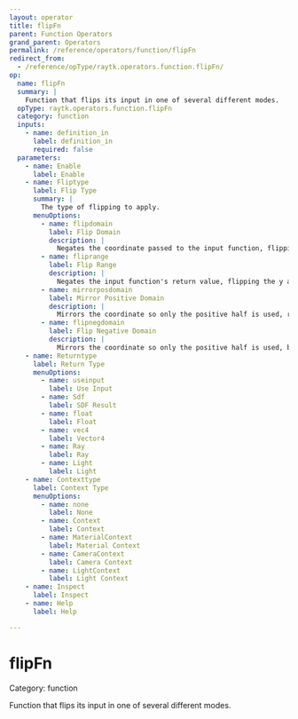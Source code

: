 ```yaml
---
layout: operator
title: flipFn
parent: Function Operators
grand_parent: Operators
permalink: /reference/operators/function/flipFn
redirect_from:
  - /reference/opType/raytk.operators.function.flipFn/
op:
  name: flipFn
  summary: |
    Function that flips its input in one of several different modes.
  opType: raytk.operators.function.flipFn
  category: function
  inputs:
    - name: definition_in
      label: definition_in
      required: false
  parameters:
    - name: Enable
      label: Enable
    - name: Fliptype
      label: Flip Type
      summary: |
        The type of flipping to apply.
      menuOptions:
        - name: flipdomain
          label: Flip Domain
          description: |
            Negates the coordinate passed to the input function, flipping the x axis of a function graph across the y axis.
        - name: fliprange
          label: Flip Range
          description: |
            Negates the input function's return value, flipping the y axis of a function graph across the x axis.
        - name: mirrorposdomain
          label: Mirror Positive Domain
          description: |
            Mirrors the coordinate so only the positive half is used, reflecting the positive side of a function graph across the y axis replacing the negative side.
        - name: flipnegdomain
          label: Flip Negative Domain
          description: |
            Mirrors the coordinate so only the positive half is used, but also flips the return value when on the negative side, reflecting the positive side of a function graph across the y axis but then also flipping that side upside down.
    - name: Returntype
      label: Return Type
      menuOptions:
        - name: useinput
          label: Use Input
        - name: Sdf
          label: SDF Result
        - name: float
          label: Float
        - name: vec4
          label: Vector4
        - name: Ray
          label: Ray
        - name: Light
          label: Light
    - name: Contexttype
      label: Context Type
      menuOptions:
        - name: none
          label: None
        - name: Context
          label: Context
        - name: MaterialContext
          label: Material Context
        - name: CameraContext
          label: Camera Context
        - name: LightContext
          label: Light Context
    - name: Inspect
      label: Inspect
    - name: Help
      label: Help

---
```


# flipFn

Category: function



Function that flips its input in one of several different modes.